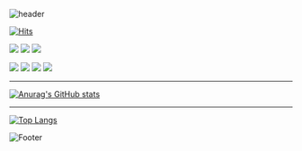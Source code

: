 ![header](https://capsule-render.vercel.app/api?type=slice&color=auto&height=100&section=header&text=shorry&fontSize=90)

[![Hits](https://hits.seeyoufarm.com/api/count/incr/badge.svg?url=https%3A%2F%2Fgithub.com%2Fshorrysorry%2F&count_bg=%2379C83D&title_bg=%23555555&icon=github.svg&icon_color=%23E7E7E7&title=Github&edge_flat=true)](https://hits.seeyoufarm.com)

<img src="https://img.shields.io/badge/HTML5-E34F26?style=for-the-badge&logo=html5&logoColor=white"/> <img src="https://img.shields.io/badge/CSS3-1572B6?style=for-the-badge&logo=css3&logoColor=white"/> <img src="https://img.shields.io/badge/JavaScript-F7DF1E?style=for-the-badge&logo=javascript&logoColor=white"/> 

<img src="https://img.shields.io/badge/TypeScript-3178C6?style=for-the-badge&logo=typescript&logoColor=white"/> <img src="https://img.shields.io/badge/React-61DAFB?style=for-the-badge&logo=react&logoColor=white"/> <img src="https://img.shields.io/badge/styled components-DB7093?style=for-the-badge&logo=styled-components&logoColor=white"/> <img src="https://img.shields.io/badge/MobX-FF9955?style=for-the-badge&logo=mobx&logoColor=white"/>

---

[![Anurag's GitHub stats](https://github-readme-stats.vercel.app/api?username=shorrysorry)](https://github.com/shorrysorry/github-readme-stats)

---

[![Top Langs](https://github-readme-stats.vercel.app/api/top-langs/?username=shorrysorry)](https://github.com/shorrysorry/github-readme-stats)

![Footer](https://capsule-render.vercel.app/api?type=waving&color=auto&height=200&section=footer)



